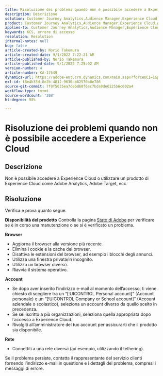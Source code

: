 ```yaml
---
title: Risoluzione dei problemi quando non è possibile accedere a Experience Cloud
description: Descrizione
solution: Customer Journey Analytics,Audience Manager,Experience Cloud,Analytics,Target
product: Customer Journey Analytics,Audience Manager,Experience Cloud,Analytics,Target
applies-to: Customer Journey Analytics,Audience Manager,Experience Cloud,Analytics,Target
keywords: KCS, errore di accesso
resolution: Resolution
internal-notes: null
bug: false
article-created-by: Norio Takemura
article-created-date: 9/1/2022 7:22:21 AM
article-published-by: Norio Takemura
article-published-date: 9/1/2022 7:25:02 AM
version-number: 4
article-number: KA-17649
dynamics-url: https://adobe-ent.crm.dynamics.com/main.aspx?forceUCI=1&pagetype=entityrecord&etn=knowledgearticle&id=7d1491cd-c629-ed11-9db1-002248086d3d
exl-id: f8e4b35d-8e2b-4812-9630-b82570a0e786
source-git-commit: 7f0f5035ea7cebd60f6ec7bda9de6225b6c602a4
workflow-type: tm+mt
source-wordcount: '208'
ht-degree: 98%

---
```


# Risoluzione dei problemi quando non è possibile accedere a Experience Cloud

## Descrizione

Non è possibile accedere a Experience Cloud o utilizzare un prodotto di Experience Cloud come Adobe Analytics, Adobe Target, ecc.

## Risoluzione


Verifica e prova quanto segue.

<b>Disponibilità del prodotto</b>
Controlla la pagina [Stato di Adobe](https://status.adobe.com/it) per verificare se è in corso una manutenzione o se si è verificato un problema.

<b>Browser</b>

- Aggiorna il browser alla versione più recente.
- Elimina i cookie e la cache del browser.
- Disattiva le estensioni del browser, ad esempio i blocchi degli annunci.
- Utilizza una finestra privata/in incognito.
- Utilizza un browser diverso.
- Riavvia il sistema operativo.


<b>Account</b>

- Se dopo aver inserito l’indirizzo e-mail al momento dell’accesso, ti viene chiesto di scegliere tra un “[!UICONTROL Personal account]” (Account personale) e un “[!UICONTROL Company or School account]” (Account aziendale o scolastico), seleziona un account diverso da quello scelto in precedenza.
- Se sei iscritto a più organizzazioni, seleziona quella appropriata dopo l’accesso a Experience Cloud.
- Rivolgiti all’amministratore del tuo account per assicurarti che il prodotto sia disponibile.


<b>Rete</b>

- Connettiti a una rete diversa (ad esempio, utilizzando il tethering).


Se il problema persiste, contatta il rappresentante del servizio clienti fornendo l’indirizzo e-mail in questione e i dettagli del problema, compresi i messaggi di errore.
